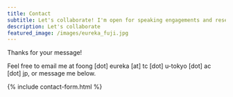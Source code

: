 ```yaml
---
title: Contact
subtitle: Let's collaborate! I'm open for speaking engagements and research collaborations
description: Let's collaborate
featured_image: /images/eureka_fuji.jpg
---
```


Thanks for your message! 

Feel free to email me at foong [dot] eureka [at] tc [dot] u-tokyo [dot] ac [dot] jp, or message me below. 

{% include contact-form.html %}

